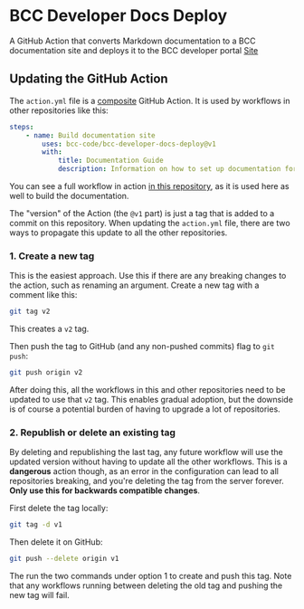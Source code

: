 # BCC Developer Docs Deploy

A GitHub Action that converts Markdown documentation to a BCC documentation site and deploys it to the BCC developer portal [Site](developer.bcc.no)

## Updating the GitHub Action

The `action.yml` file is a [composite](https://docs.github.com/en/actions/creating-actions/creating-a-composite-action) GitHub Action. It is used by workflows in other repositories like this:

```yml
steps:
    - name: Build documentation site
        uses: bcc-code/bcc-developer-docs-deploy@v1
        with:
            title: Documentation Guide
            description: Information on how to set up documentation for BCC projects
```

You can see a full workflow in action [in this repository](./.github/workflows/build-and-deploy-documentation.yml), as it is used here as well to build the documentation.

The "version" of the Action (the `@v1` part) is just a tag that is added to a commit on this repository. When updating the `action.yml` file, there are two ways to propagate this update to all the other repositories.

### 1. Create a new tag

This is the easiest approach. Use this if there are any breaking changes to the action, such as renaming an argument. Create a new tag with a comment like this:

```sh
git tag v2
```

This creates a `v2` tag.

Then push the tag to GitHub (and any non-pushed commits) flag to `git push`:

```sh
git push origin v2
```

After doing this, all the workflows in this and other repositories need to be updated to use that `v2` tag. This enables gradual adoption, but the downside is of course a potential burden of having to upgrade a lot of repositories.

### 2. Republish or delete an existing tag

By deleting and republishing the last tag, any future workflow will use the updated version without having to update all the other workflows. This is a **dangerous** action though, as an error in the configuration can lead to all repositories breaking, and you're deleting the tag from the server forever. **Only use this for backwards compatible changes**.

First delete the tag locally:

```sh
git tag -d v1
```

Then delete it on GitHub:

```sh
git push --delete origin v1
```

The run the two commands under option 1 to create and push this tag. Note that any workflows running between deleting the old tag and pushing the new tag will fail.
